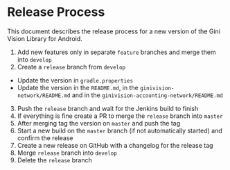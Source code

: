 # Release Process

This document describes the release process for a new version of the Gini Vision Library for Android.

1. Add new features only in separate `feature` branches and merge them into `develop`
2. Create a `release` branch from `develop`
  * Update the version in `gradle.properties`
  * Update the version in the `README.md`, in the `ginivision-network/README.md` 
    and in the `ginivision-accounting-network/README.md`
3. Push the `release` branch and wait for the Jenkins build to finish
4. If everything is fine create a PR to merge the `release` branch into `master`
5. After merging tag the version on `master` and push the tag
6. Start a new build on the `master` branch (if not automatically started) and confirm the release
7. Create a new release on GitHub with a changelog for the release tag
8. Merge `release` branch into `develop`
9. Delete the `release` branch
